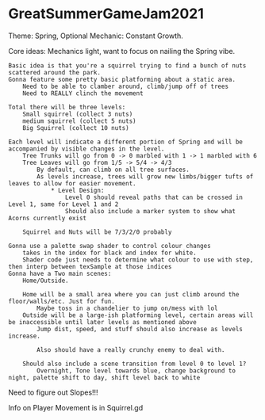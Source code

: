 # GreatSummerGameJam2021
Theme: Spring, Optional Mechanic: Constant Growth.


Core ideas:
    Mechanics light, want to focus on nailing the Spring vibe.
    
    Basic idea is that you're a squirrel trying to find a bunch of nuts scattered around the park.
    Gonna feature some pretty basic platforming about a static area.
        Need to be able to clamber around, climb/jump off of trees
        Need to REALLY clinch the movement
    
    Total there will be three levels:
        Small squirrel (collect 3 nuts)
        medium squirrel (collect 5 nuts)
        Big Squirrel (collect 10 nuts)

    Each level will indicate a different portion of Spring and will be accompanied by visible changes in the level.
        Tree Trunks will go from 0 -> 0 marbled with 1 -> 1 marbled with 6
        Tree Leaves will go from 1/5 -> 5/4 -> 4/3
            By default, can climb on all tree surfaces.
            As levels increase, trees will grow new limbs/bigger tufts of leaves to allow for easier movement.
                * Level Design:
                    Level 0 should reveal paths that can be crossed in Level 1, same for Level 1 and 2
                    Should also include a marker system to show what Acorns currently exist

        Squirrel and Nuts will be 7/3/2/0 probably

    Gonna use a palette swap shader to control colour changes
        takes in the index for black and index for white.
        Shader code just needs to determine what colour to use with step, then interp between texSample at those indices
    Gonna have a Two main scenes:
        Home/Outside.
    
        Home will be a small area where you can just climb around the floor/walls/etc. Just for fun.
            Maybe toss in a chandelier to jump on/mess with lol
        Outside will be a large-ish platforming level, certain areas will be inaccessible until later levels as mentioned above
            Jump dist, speed, and stuff should also increase as levels increase.

            Also should have a really crunchy enemy to deal with.

        Should also include a scene transition from level 0 to level 1?
            Overnight, Tone level towards blue, change background to night, palette shift to day, shift level back to white


Need to figure out Slopes!!!

Info on Player Movement is in Squirrel.gd